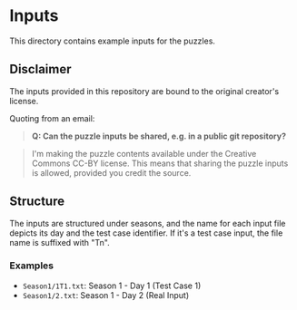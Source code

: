 # Inputs

This directory contains example inputs for the puzzles.

## Disclaimer

The inputs provided in this repository are bound to the original creator's license.

Quoting from an email:
> **Q: Can the puzzle inputs be shared, e.g. in a public git repository?**

>I'm making the puzzle contents available under the Creative Commons CC-BY license. This means that sharing the puzzle inputs is allowed, provided you credit the source.

## Structure

The inputs are structured under seasons, and the name for each input file depicts its day and the test case identifier. If it's a test case input, the file name is suffixed with "Tn".

### Examples

- `Season1/1T1.txt`: Season 1 - Day 1 (Test Case 1)
- `Season1/2.txt`: Season 1 - Day 2 (Real Input)
